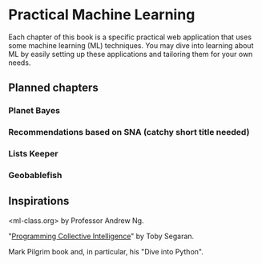 # Practical Machine Learning

Each chapter of this book is a specific practical web application that uses some machine learning (ML) techniques. You may dive into learning about ML by easily setting up these applications and tailoring them for your own needs.

## Planned chapters

### Planet Bayes

### Recommendations based on SNA (catchy short title needed)

### Lists Keeper

### Geobablefish

## Inspirations

<ml-class.org> by Professor Andrew Ng.

"[Programming Collective Intelligence](http://shop.oreilly.com/product/9780596529321.do)" by Toby Segaran.

Mark Pilgrim book and, in particular, his "Dive into Python".

